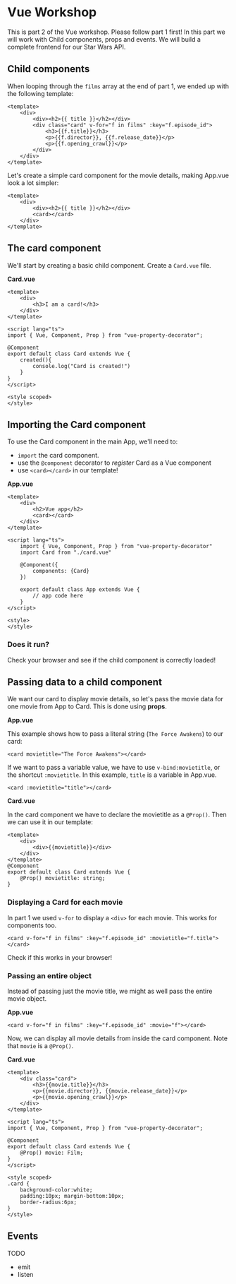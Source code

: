 # Vue Workshop

This is part 2 of the Vue workshop. Please follow part 1 first! In this part we will work with Child components, props and events. We will build a complete frontend for our Star Wars API.

## Child components

When looping through the `films` array at the end of part 1, we ended up with the following template:
```
<template>
    <div>
        <div><h2>{{ title }}</h2></div>
        <div class="card" v-for="f in films" :key="f.episode_id">
            <h3>{{f.title}}</h3>
            <p>{{f.director}}, {{f.release_date}}</p>
            <p>{{f.opening_crawl}}</p>
        </div>
    </div>
</template>
```
Let's create a simple card component for the movie details, making App.vue look a lot simpler:
```
<template>
    <div>
        <div><h2>{{ title }}</h2></div>
        <card></card>
    </div>
</template>
```
## The card component

We'll start by creating a basic child component. Create a `Card.vue` file.

**Card.vue**

```
<template>
    <div>
        <h3>I am a card!</h3>
    </div>
</template>

<script lang="ts">
import { Vue, Component, Prop } from "vue-property-decorator";

@Component
export default class Card extends Vue {
    created(){
        console.log("Card is created!")
    }
}
</script>

<style scoped>
</style>
```

## Importing the Card component

To use the Card component in the main App, we'll need to:
- `import` the card component. 
- use the `@component` decorator to *register* Card as a Vue component
- use `<card></card>` in our template!

**App.vue**

```
<template>
    <div>   
        <h2>Vue app</h2>
        <card></card> 
    </div>   
</template>

<script lang="ts">
    import { Vue, Component, Prop } from "vue-property-decorator"
    import Card from "./card.vue"

    @Component({
        components: {Card}
    })

    export default class App extends Vue {
        // app code here
    }
</script>

<style>
</style>
```
### Does it run?

Check your browser and see if the child component is correctly loaded!

## Passing data to a child component

We want our card to display movie details, so let's pass the movie data for one movie from App to Card. This is done using **props**.

**App.vue**

This example shows how to pass a literal string (`The Force Awakens`) to our card:

`<card movietitle="The Force Awakens"></card>`

If we want to pass a variable value, we have to use `v-bind:movietitle`, or the shortcut `:movietitle`. In this example, `title` is a variable in App.vue.

`<card :movietitle="title"></card>`

**Card.vue**

In the card component we have to declare the movietitle as a `@Prop()`. Then we can use it in our template:

```
<template>
    <div>
        <div>{{movietitle}}</div>
    </div>
</template>
@Component
export default class Card extends Vue {
    @Prop() movietitle: string;
}
```

### Displaying a Card for each movie

In part 1 we used `v-for` to display a `<div>` for each movie. This works for components too. 

`<card v-for="f in films" :key="f.episode_id" :movietitle="f.title"></card>`

Check if this works in your browser!

### Passing an entire object

Instead of passing just the movie title, we might as well pass the entire movie object. 

**App.vue**

`<card v-for="f in films" :key="f.episode_id" :movie="f"></card>`

Now, we can display all movie details from inside the card component. Note that `movie` is a `@Prop()`.

**Card.vue**
```
<template>
    <div class="card">
        <h3>{{movie.title}}</h3>
        <p>{{movie.director}}, {{movie.release_date}}</p>
        <p>{{movie.opening_crawl}}</p>
    </div>
</template>

<script lang="ts">
import { Vue, Component, Prop } from "vue-property-decorator";

@Component
export default class Card extends Vue {
    @Prop() movie: Film;
}
</script>

<style scoped>
.card {
    background-color:white;
    padding:10px; margin-bottom:10px;
    border-radius:6px;
}
</style>
```

## Events

TODO

- emit
- listen